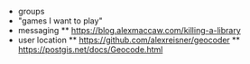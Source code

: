 * groups
* "games I want to play"
* messaging
** https://blog.alexmaccaw.com/killing-a-library
* user location
** https://github.com/alexreisner/geocoder
** https://postgis.net/docs/Geocode.html
